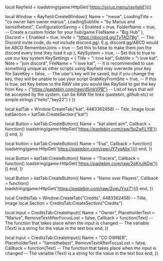 local Rayfield = loadstring(game:HttpGet('https://sirius.menu/rayfield'))()

local Window = Rayfield:CreateWindow({
    Name = "meow",
    LoadingTitle = "co owner liam owner marius",
    LoadingSubtitle = "by Marius and liamisthebest",
    ConfigurationSaving = {
       Enabled = true,
       FolderName = true, -- Create a custom folder for your hub/game
       FileName = "Big Hub"
    },
    Discord = {
       Enabled = true,
       Invite = "https://discord.gg/TyTAD78g", -- The Discord invite code, do not include discord.gg/. E.g. discord.gg/ABCD would be ABCD
       RememberJoins = true -- Set this to false to make them join the discord every time they load it up
    },
    KeySystem = true, -- Set this to true to use our key system
    KeySettings = {
       Title = "i love kat",
       Subtitle = "i love kat",
       Note = "join discord",
       FileName = "i love kat", -- It is recommended to use something unique as other scripts using Rayfield may overwrite your key file
       SaveKey = false, -- The user's key will be saved, but if you change the key, they will be unable to use your script
       GrabKeyFromSite = true, -- If this is true, set Key below to the RAW site you would like Rayfield to get the key from
       Key = {"https://pastebin.com/raw/d5inkVPB"} -- List of keys that will be accepted by the system, can be RAW file links (pastebin, github etc) or simple strings ("hello","key22")
    }
 })

 local katTab = Window:CreateTab("kat", 4483362458) -- Title, Image
 local katSection = katTab:CreateSection("kat")

 local Button = katTab:CreateButton({
   Name = "kat silent aim",
   Callback = function()
      loadstring(game:HttpGet('https://pastebin.com/raw/5pZwFLYB'))()
   end,
})

local button = katTab:CreateButton({
   Name = "Esp",
   Callback = function()
      loadstring(game:HttpGet('https://pastebin.com/raw/JY7yqAbx'))()
   end,
})

local Button = katTab:CreateButton({
   Name = "Tracers",
   Callback = function()
      loadstring(game:HttpGet('https://pastebin.com/raw/2pKnJADw'))()
   end,
})

local Button = katTab:CreateButton({
   Name = "Name over Players",
   Callback = function()
      loadstring(game:HttpGet('https://pastebin.com/raw/2vmJYxz7'))()
   end,
})

local CreditsTab = Window:CreateTab("Credits", 4483362458) -- Title, Image
local Section = CreditsTab:CreateSection("Credits")

local Input = CreditsTab:CreateInput({
   Name = "Owner",
   PlaceholderText = "Marius",
   RemoveTextAfterFocusLost = false,
   Callback = function(Text)
   -- The function that takes place when the input is changed
   -- The variable (Text) is a string for the value in the text box
   end,
})

local Input = CreditsTab:CreateInput({
   Name = "CO OWNER",
   PlaceholderText = "liamisthebest",
   RemoveTextAfterFocusLost = false,
   Callback = function(Text)
   -- The function that takes place when the input is changed
   -- The variable (Text) is a string for the value in the text box
   end,
})

 
